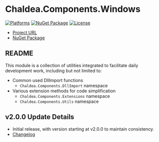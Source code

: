 # Chaldea.Components.Windows

[![Platforms](https://img.shields.io/badge/platform-net6.0--windows_|_net8.0--windows-blue.svg?logo=githubpages)](https://github.com/YukariMikaduki/Chaldea.Components.Windows)
[![NuGet Package](https://img.shields.io/nuget/v/Chaldea.Components.Windows.svg?logo=nuget)](https://www.nuget.org/packages/Chaldea.Components.Windows)
[![License](https://img.shields.io/github/license/YukariMikaduki/Chaldea.Components.Windows.svg?logo=github)](https://github.com/YukariMikaduki/Chaldea.Components.Windows/blob/main/LICENSE)

- [Project URL](https://github.com/YukariMikaduki/Chaldea.Components.Windows)
- [NuGet Package](https://www.nuget.org/packages/Chaldea.Components.Windows)

## README  

This module is a collection of utilities integrated to facilitate daily development work, including but not limited to:
- Common used DllImport functions
	- `Chaldea.Components.DllImport` namespace
- Various extension methods for code simplification
	- `Chaldea.Components.Extensions` namespace
	- `Chaldea.Components.Utils` namespace

## v2.0.0 Update Details

- Initial release, with version starting at v2.0.0 to maintain consistency.
- [Changelog](https://github.com/YukariMikaduki/Chaldea.Components.Windows/blob/main/CHANGELOG.en.md)